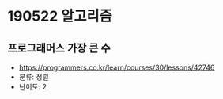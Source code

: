 # 190522 알고리즘

## 프로그래머스 가장 큰 수

- https://programmers.co.kr/learn/courses/30/lessons/42746
- 분류: 정렬
- 난이도: 2

